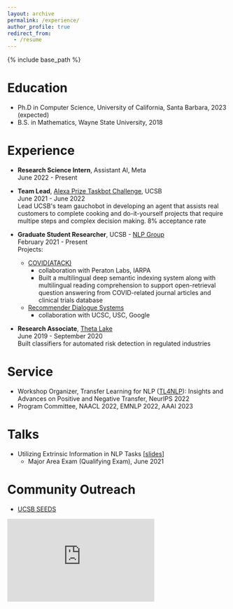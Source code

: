 ```yaml
---
layout: archive
permalink: /experience/
author_profile: true
redirect_from:
  - /resume
---
```


{% include base_path %}

Education
======
* Ph.D in Computer Science, University of California, Santa Barbara, 2023 (expected)
* B.S. in Mathematics, Wayne State University, 2018

Experience
======
- **Research Science Intern**, Assistant AI, Meta\
June 2022 - Present

- **Team Lead**, [Alexa Prize Taskbot Challenge](https://developer.amazon.com/alexaprize), UCSB\
June 2021 - June 2022\
Lead UCSB's team gauchobot in developing an agent that assists real customers to complete cooking and do-it-yourself projects that require multipe steps and complex decision making.
8% acceptance rate

- **Graduate Student Researcher**, UCSB - [NLP Group](http://nlp.cs.ucsb.edu/)\
February 2021 - Present\
Projects:
  - [COVID(ATACK)](https://www.peratonlabs.com/project-intelligent-data-retrieval-covid.html)
    - collaboration with Peraton Labs, IARPA
    - Built a multilingual deep semantic indexing system along with multilingual reading comprehension to support open-retrieval question answering from COVID-related journal articles and clinical trials database
  - [Recommender Dialogue Systems](https://news.ucsc.edu/2020/11/recommender-dialogue.html)
    - collaboration with UCSC, USC, Google

- **Research Associate**, [Theta Lake](https://thetalake.com)\
June 2019 - September 2020\
Built classifiers for automated risk detection in regulated industries

Service
======
- Workshop Organizer, Transfer Learning for NLP ([TL4NLP](https://tl4nlp.github.io/)): Insights and Advances on Positive and Negative Transfer, NeurIPS 2022
- Program Committee, NAACL 2022, EMNLP 2022, AAAI 2023

Talks
======
- Utilizing Extrinsic Information in NLP Tasks \[[slides](https://alon-albalak.github.io/images/AlonAlbalakMAE.pdf)\]
  - Major Area Exam (Qualifying Exam), June 2021

Community Outreach
======
- [UCSB SEEDS](https://cbsr.ucsb.edu/seeds)

<iframe width="336" height="189" src="https://www.youtube.com/embed/MKJgj_C4Xyg" title="YouTube video player" frameborder="0" allow="accelerometer; autoplay; clipboard-write; encrypted-media; gyroscope; picture-in-picture" allowfullscreen></iframe>
